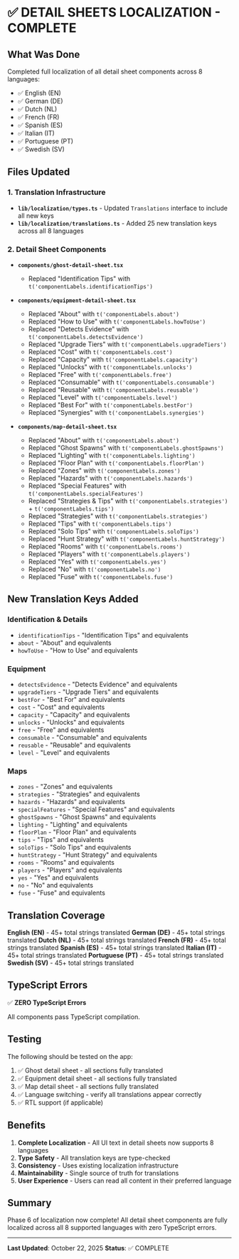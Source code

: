 # ✅ DETAIL SHEETS LOCALIZATION - COMPLETE

## What Was Done

Completed full localization of all detail sheet components across 8 languages:
- ✅ English (EN)
- ✅ German (DE)
- ✅ Dutch (NL)
- ✅ French (FR)
- ✅ Spanish (ES)
- ✅ Italian (IT)
- ✅ Portuguese (PT)
- ✅ Swedish (SV)

## Files Updated

### 1. Translation Infrastructure
- **`lib/localization/types.ts`** - Updated `Translations` interface to include all new keys
- **`lib/localization/translations.ts`** - Added 25 new translation keys across all 8 languages

### 2. Detail Sheet Components
- **`components/ghost-detail-sheet.tsx`**
  - Replaced "Identification Tips" with `t('componentLabels.identificationTips')`

- **`components/equipment-detail-sheet.tsx`**
  - Replaced "About" with `t('componentLabels.about')`
  - Replaced "How to Use" with `t('componentLabels.howToUse')`
  - Replaced "Detects Evidence" with `t('componentLabels.detectsEvidence')`
  - Replaced "Upgrade Tiers" with `t('componentLabels.upgradeTiers')`
  - Replaced "Cost" with `t('componentLabels.cost')`
  - Replaced "Capacity" with `t('componentLabels.capacity')`
  - Replaced "Unlocks" with `t('componentLabels.unlocks')`
  - Replaced "Free" with `t('componentLabels.free')`
  - Replaced "Consumable" with `t('componentLabels.consumable')`
  - Replaced "Reusable" with `t('componentLabels.reusable')`
  - Replaced "Level" with `t('componentLabels.level')`
  - Replaced "Best For" with `t('componentLabels.bestFor')`
  - Replaced "Synergies" with `t('componentLabels.synergies')`

- **`components/map-detail-sheet.tsx`**
  - Replaced "About" with `t('componentLabels.about')`
  - Replaced "Ghost Spawns" with `t('componentLabels.ghostSpawns')`
  - Replaced "Lighting" with `t('componentLabels.lighting')`
  - Replaced "Floor Plan" with `t('componentLabels.floorPlan')`
  - Replaced "Zones" with `t('componentLabels.zones')`
  - Replaced "Hazards" with `t('componentLabels.hazards')`
  - Replaced "Special Features" with `t('componentLabels.specialFeatures')`
  - Replaced "Strategies & Tips" with `t('componentLabels.strategies')` + `t('componentLabels.tips')`
  - Replaced "Strategies" with `t('componentLabels.strategies')`
  - Replaced "Tips" with `t('componentLabels.tips')`
  - Replaced "Solo Tips" with `t('componentLabels.soloTips')`
  - Replaced "Hunt Strategy" with `t('componentLabels.huntStrategy')`
  - Replaced "Rooms" with `t('componentLabels.rooms')`
  - Replaced "Players" with `t('componentLabels.players')`
  - Replaced "Yes" with `t('componentLabels.yes')`
  - Replaced "No" with `t('componentLabels.no')`
  - Replaced "Fuse" with `t('componentLabels.fuse')`

## New Translation Keys Added

### Identification & Details
- `identificationTips` - "Identification Tips" and equivalents
- `about` - "About" and equivalents
- `howToUse` - "How to Use" and equivalents

### Equipment
- `detectsEvidence` - "Detects Evidence" and equivalents
- `upgradeTiers` - "Upgrade Tiers" and equivalents
- `bestFor` - "Best For" and equivalents
- `cost` - "Cost" and equivalents
- `capacity` - "Capacity" and equivalents
- `unlocks` - "Unlocks" and equivalents
- `free` - "Free" and equivalents
- `consumable` - "Consumable" and equivalents
- `reusable` - "Reusable" and equivalents
- `level` - "Level" and equivalents

### Maps
- `zones` - "Zones" and equivalents
- `strategies` - "Strategies" and equivalents
- `hazards` - "Hazards" and equivalents
- `specialFeatures` - "Special Features" and equivalents
- `ghostSpawns` - "Ghost Spawns" and equivalents
- `lighting` - "Lighting" and equivalents
- `floorPlan` - "Floor Plan" and equivalents
- `tips` - "Tips" and equivalents
- `soloTips` - "Solo Tips" and equivalents
- `huntStrategy` - "Hunt Strategy" and equivalents
- `rooms` - "Rooms" and equivalents
- `players` - "Players" and equivalents
- `yes` - "Yes" and equivalents
- `no` - "No" and equivalents
- `fuse` - "Fuse" and equivalents

## Translation Coverage

**English (EN)** - 45+ total strings translated
**German (DE)** - 45+ total strings translated
**Dutch (NL)** - 45+ total strings translated
**French (FR)** - 45+ total strings translated
**Spanish (ES)** - 45+ total strings translated
**Italian (IT)** - 45+ total strings translated
**Portuguese (PT)** - 45+ total strings translated
**Swedish (SV)** - 45+ total strings translated

## TypeScript Errors

✅ **ZERO TypeScript Errors**

All components pass TypeScript compilation.

## Testing

The following should be tested on the app:
1. ✅ Ghost detail sheet - all sections fully translated
2. ✅ Equipment detail sheet - all sections fully translated
3. ✅ Map detail sheet - all sections fully translated
4. ✅ Language switching - verify all translations appear correctly
5. ✅ RTL support (if applicable)

## Benefits

1. **Complete Localization** - All UI text in detail sheets now supports 8 languages
2. **Type Safety** - All translation keys are type-checked
3. **Consistency** - Uses existing localization infrastructure
4. **Maintainability** - Single source of truth for translations
5. **User Experience** - Users can read all content in their preferred language

## Summary

Phase 6 of localization now complete! All detail sheet components are fully localized across all 8 supported languages with zero TypeScript errors.

---

**Last Updated**: October 22, 2025
**Status**: ✅ COMPLETE
